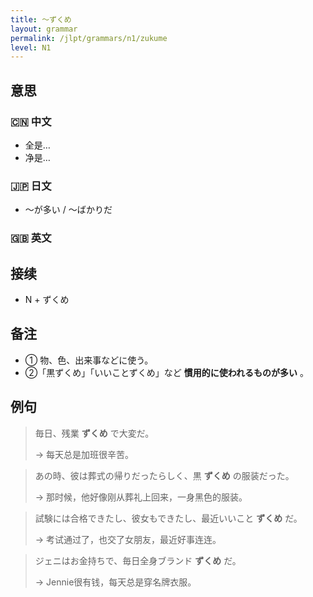 ```yaml
---
title: 〜ずくめ
layout: grammar
permalink: /jlpt/grammars/n1/zukume
level: N1
---
```


## 意思

### 🇨🇳 中文

- 全是…
- 净是…

### 🇯🇵 日文

- 〜が多い / 〜ばかりだ

### 🇬🇧 英文


## 接续

- N + ずくめ

## 备注

- ① 物、色、出来事などに使う。
- ②「黒ずくめ」「いいことずくめ」など **慣用的に使われるものが多い** 。

## 例句

> 毎日、残業 **ずくめ** で大変だ。
>
> → 每天总是加班很辛苦。

> あの時、彼は葬式の帰りだったらしく、黒 **ずくめ** の服装だった。
>
> → 那时候，他好像刚从葬礼上回来，一身黑色的服装。

> 試験には合格できたし、彼女もできたし、最近いいこと **ずくめ** だ。
>
> → 考试通过了，也交了女朋友，最近好事连连。

> ジェニはお金持ちで、毎日全身ブランド **ずくめ** だ。
>
> → Jennie很有钱，每天总是穿名牌衣服。

